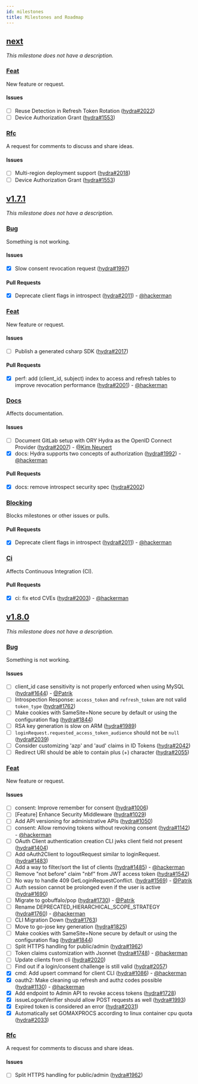 ```yaml
---
id: milestones
title: Milestones and Roadmap
---
```


## [next](https://github.com/ory/hydra/milestone/41)

_This milestone does not have a description._

### [Feat](https://github.com/ory/hydra/labels/feat)

New feature or request.

#### Issues

- [ ] Reuse Detection in Refresh Token Rotation ([hydra#2022](https://github.com/ory/hydra/issues/2022))
- [ ] Device Authorization Grant ([hydra#1553](https://github.com/ory/hydra/issues/1553))

### [Rfc](https://github.com/ory/hydra/labels/rfc)

A request for comments to discuss and share ideas.

#### Issues

- [ ] Multi-region deployment support ([hydra#2018](https://github.com/ory/hydra/issues/2018))
- [ ] Device Authorization Grant ([hydra#1553](https://github.com/ory/hydra/issues/1553))

## [v1.7.1](https://github.com/ory/hydra/milestone/40)

_This milestone does not have a description._

### [Bug](https://github.com/ory/hydra/labels/bug)

Something is not working.

#### Issues

- [x] Slow consent revocation request ([hydra#1997](https://github.com/ory/hydra/issues/1997))

#### Pull Requests

- [x] Deprecate client flags in introspect ([hydra#2011](https://github.com/ory/hydra/pull/2011)) - [@hackerman](https://github.com/aeneasr)

### [Feat](https://github.com/ory/hydra/labels/feat)

New feature or request.

#### Issues

- [ ] Publish a generated csharp SDK ([hydra#2017](https://github.com/ory/hydra/issues/2017))

#### Pull Requests

- [x] perf: add (client_id, subject) index to access and refresh tables to improve revocation performance ([hydra#2001](https://github.com/ory/hydra/pull/2001)) - [@hackerman](https://github.com/aeneasr)

### [Docs](https://github.com/ory/hydra/labels/docs)

Affects documentation.

#### Issues

- [ ] Document GitLab setup with ORY Hydra as the OpenID Connect Provider ([hydra#2007](https://github.com/ory/hydra/issues/2007)) - [@Kim Neunert](https://github.com/k9ert)
- [x] docs: Hydra supports two concepts of authorization ([hydra#1992](https://github.com/ory/hydra/issues/1992)) - [@hackerman](https://github.com/aeneasr)

#### Pull Requests

- [x] docs: remove introspect security spec ([hydra#2002](https://github.com/ory/hydra/pull/2002))

### [Blocking](https://github.com/ory/hydra/labels/blocking)

Blocks milestones or other issues or pulls.

#### Pull Requests

- [x] Deprecate client flags in introspect ([hydra#2011](https://github.com/ory/hydra/pull/2011)) - [@hackerman](https://github.com/aeneasr)

### [Ci](https://github.com/ory/hydra/labels/ci)

Affects Continuous Integration (CI).

#### Pull Requests

- [x] ci: fix etcd CVEs ([hydra#2003](https://github.com/ory/hydra/pull/2003)) - [@hackerman](https://github.com/aeneasr)

## [v1.8.0](https://github.com/ory/hydra/milestone/39)

_This milestone does not have a description._

### [Bug](https://github.com/ory/hydra/labels/bug)

Something is not working.

#### Issues

- [ ] client_id case sensitivity is not properly enforced when using MySQL ([hydra#1644](https://github.com/ory/hydra/issues/1644)) - [@Patrik](https://github.com/zepatrik)
- [ ] Introspection Response: `access_token` and `refresh_token` are not valid `token_type` ([hydra#1762](https://github.com/ory/hydra/issues/1762))
- [ ] Make cookies with SameSite=None secure by default or using the configuration flag ([hydra#1844](https://github.com/ory/hydra/issues/1844))
- [ ] RSA key generation is slow on ARM ([hydra#1989](https://github.com/ory/hydra/issues/1989))
- [ ] `loginRequest.requested_access_token_audience` should not be `null` ([hydra#2039](https://github.com/ory/hydra/issues/2039))
- [ ] Consider customizing 'azp' and 'aud' claims in ID Tokens ([hydra#2042](https://github.com/ory/hydra/issues/2042))
- [ ] Redirect URI should be able to contain plus (+) character ([hydra#2055](https://github.com/ory/hydra/issues/2055))

### [Feat](https://github.com/ory/hydra/labels/feat)

New feature or request.

#### Issues

- [ ] consent: Improve remember for consent ([hydra#1006](https://github.com/ory/hydra/issues/1006))
- [ ] [Feature] Enhance Security Middleware ([hydra#1029](https://github.com/ory/hydra/issues/1029))
- [ ] Add API versioning for administrative APIs ([hydra#1050](https://github.com/ory/hydra/issues/1050))
- [ ] consent: Allow removing tokens without revoking consent ([hydra#1142](https://github.com/ory/hydra/issues/1142)) - [@hackerman](https://github.com/aeneasr)
- [ ] OAuth Client authentication creation CLI jwks client field not present ([hydra#1404](https://github.com/ory/hydra/issues/1404))
- [ ] Add oAuth2Client to logoutRequest similar to loginRequest. ([hydra#1483](https://github.com/ory/hydra/issues/1483))
- [ ] Add a way to filter/sort the list of clients ([hydra#1485](https://github.com/ory/hydra/issues/1485)) - [@hackerman](https://github.com/aeneasr)
- [ ] Remove "not before" claim "nbf" from JWT access token ([hydra#1542](https://github.com/ory/hydra/issues/1542))
- [ ] No way to handle 409 GetLoginRequestConflict. ([hydra#1569](https://github.com/ory/hydra/issues/1569)) - [@Patrik](https://github.com/zepatrik)
- [ ] Auth session cannot be prolonged even if the user is active ([hydra#1690](https://github.com/ory/hydra/issues/1690))
- [ ] Migrate to gobuffalo/pop ([hydra#1730](https://github.com/ory/hydra/issues/1730)) - [@Patrik](https://github.com/zepatrik)
- [ ] Rename DEPRECATED_HIERARCHICAL_SCOPE_STRATEGY ([hydra#1760](https://github.com/ory/hydra/issues/1760)) - [@hackerman](https://github.com/aeneasr)
- [ ] CLI Migration Down ([hydra#1763](https://github.com/ory/hydra/issues/1763))
- [ ] Move to go-jose key generation ([hydra#1825](https://github.com/ory/hydra/issues/1825))
- [ ] Make cookies with SameSite=None secure by default or using the configuration flag ([hydra#1844](https://github.com/ory/hydra/issues/1844))
- [ ] Split HTTPS handling for public/admin ([hydra#1962](https://github.com/ory/hydra/issues/1962))
- [ ] Token claims customization with Jsonnet ([hydra#1748](https://github.com/ory/hydra/issues/1748)) - [@hackerman](https://github.com/aeneasr)
- [ ] Update clients from cli ([hydra#2020](https://github.com/ory/hydra/issues/2020))
- [ ] Find out if a login/consent challenge is still valid ([hydra#2057](https://github.com/ory/hydra/issues/2057))
- [x] cmd: Add upsert command for client CLI ([hydra#1086](https://github.com/ory/hydra/issues/1086)) - [@hackerman](https://github.com/aeneasr)
- [x] oauth2: Make cleaning up refresh and authz codes possible ([hydra#1130](https://github.com/ory/hydra/issues/1130)) - [@hackerman](https://github.com/aeneasr)
- [x] Add endpoint to Admin API to revoke access tokens ([hydra#1728](https://github.com/ory/hydra/issues/1728))
- [x] issueLogoutVerifier should allow POST requests as well ([hydra#1993](https://github.com/ory/hydra/issues/1993))
- [x] Expired token is considered an error ([hydra#2031](https://github.com/ory/hydra/issues/2031))
- [x] Automatically set GOMAXPROCS according to linux container cpu quota ([hydra#2033](https://github.com/ory/hydra/issues/2033))

### [Rfc](https://github.com/ory/hydra/labels/rfc)

A request for comments to discuss and share ideas.

#### Issues

- [ ] Split HTTPS handling for public/admin ([hydra#1962](https://github.com/ory/hydra/issues/1962))
